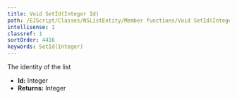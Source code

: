 ```yaml
---
title: Void SetId(Integer Id)
path: /EJScript/Classes/NSListEntity/Member functions/Void SetId(Integer p_0)
intellisense: 1
classref: 1
sortOrder: 4416
keywords: SetId(Integer)
---
```



The identity of the list



* **Id:** Integer
* **Returns:** Integer


